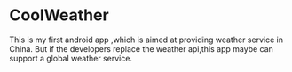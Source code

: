 # CoolWeather
This is my first android app ,which is aimed at providing weather service in China.
But if the developers replace the weather api,this app maybe can support a global weather service.
